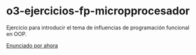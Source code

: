 # o3-ejercicios-fp-micropprocesador

Ejercicio para introducir el tema de influencias de programación funcional en OOP.

[Enunciado por ahora](https://docs.google.com/document/d/1z_sAMk2xXMiQkuaXY6tohXCQ5eZMlsp8NaA8jX2WOx0/edit)
